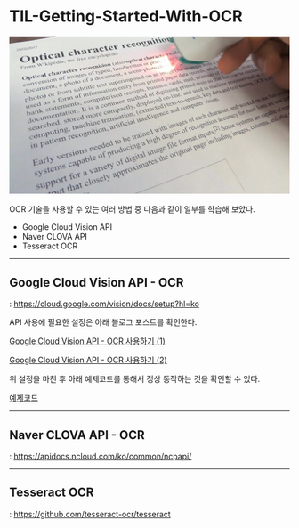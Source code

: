 # TIL-Getting-Started-With-OCR

![OCR](images/001.jpg)

OCR 기술을 사용할 수 있는 여러 방법 중 다음과 같이 일부를 학습해 보았다.
* Google Cloud Vision API
* Naver CLOVA API
* Tesseract OCR

---
## Google Cloud Vision API - OCR
: https://cloud.google.com/vision/docs/setup?hl=ko

API 사용에 필요한 설정은 아래 블로그 포스트를 확인한다.

[Google Cloud Vision API - OCR 사용하기 (1)](https://davelogs.tistory.com/36)

[Google Cloud Vision API - OCR 사용하기 (2)](https://davelogs.tistory.com/37)

위 설정을 마친 후 아래 예제코드를 통해서 정상 동작하는 것을 확인할 수 있다.

[예제코드](https://github.com/DHDaveB/TIL-Getting-Started-With-OCR/tree/main/google-cloud-vision-api/sample.ipynb)

---
## Naver CLOVA API - OCR
: https://apidocs.ncloud.com/ko/common/ncpapi/


---
## Tesseract OCR
: https://github.com/tesseract-ocr/tesseract


